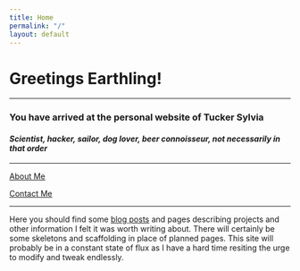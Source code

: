 ```yaml
---
title: Home
permalink: "/"
layout: default
---
```


# Greetings Earthling!
---

### You have arrived at the personal website of **Tucker Sylvia**

#### *Scientist, hacker, sailor, dog lover, beer connoisseur, not necessarily in that order*

---

[About Me](/about/)

[Contact Me](/contact/)

---

Here you should find some [blog posts](/blog/) and pages describing projects and other information I felt it was worth writing about. There will certainly be some skeletons and scaffolding in place of planned pages. This site will probably be in a constant state of flux as I have a hard time resiting the urge to modify and tweak endlessly.
